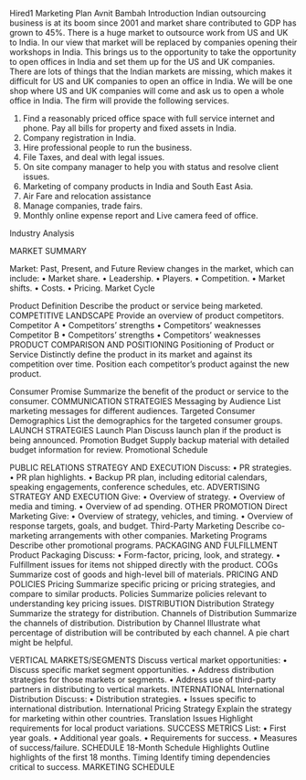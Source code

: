 Hired1 Marketing Plan
Avnit Bambah
Introduction 
Indian outsourcing business is at its boom since 2001 and market share contributed to GDP has grown to 45%. 
There is a huge market to outsource work from US and UK to India. 
In our view that market will be replaced by companies opening their workshops in India. 
This brings us to the opportunity to take the opportunity to open offices in India and set them up for the US and UK companies.
There are lots of things that the Indian markets are missing, which makes it difficult for US and UK companies to open an office in India. 
We will be one shop where US and UK companies will come and ask us to open a whole office in India. 
The firm will provide the following services. 

1.	Find a reasonably priced office space with full service internet and phone. Pay all bills for property and fixed assets in India. 
2.	Company registration in India. 
3.	Hire professional people to run the business. 
4.	File Taxes, and deal with legal issues. 
5.	On site company manager to help you with status and resolve client issues. 
6.	Marketing of company products in India and South East Asia. 
7.	Air Fare and relocation assistance 
8.	Manage companies, trade fairs. 
9.	Monthly online expense report and Live camera feed of office. 

Industry Analysis 

MARKET SUMMARY

Market: Past, Present, and Future
Review changes in the market, which can include:
•	Market share.
•	Leadership.
•	Players.
•	Competition.
•	Market shifts.
•	Costs.
•	Pricing.
Market Cycle
 
Product Definition
Describe the product or service being marketed.
COMPETITIVE LANDSCAPE
Provide an overview of product competitors.
Competitor A
•	Competitors’ strengths
•	Competitors’ weaknesses
Competitor B
•	Competitors’ strengths
•	Competitors’ weaknesses
PRODUCT COMPARISON AND POSITIONING
Positioning of Product or Service
Distinctly define the product in its market and against its competition over time.
Position each competitor’s product against the new product.
 
Consumer Promise
Summarize the benefit of the product or service to the consumer.
COMMUNICATION STRATEGIES
Messaging by Audience
List marketing messages for different audiences.
Targeted Consumer Demographics
List the demographics for the targeted consumer groups.
LAUNCH STRATEGIES
Launch Plan
Discuss launch plan if the product is being announced.
Promotion Budget
Supply backup material with detailed budget information for review.
Promotional Schedule
 
PUBLIC RELATIONS STRATEGY AND EXECUTION
Discuss:
•	PR strategies.
•	PR plan highlights.
•	Backup PR plan, including editorial calendars, speaking engagements, conference schedules, etc.
ADVERTISING STRATEGY AND EXECUTION
Give:
•	Overview of strategy.
•	Overview of media and timing.
•	Overview of ad spending.
OTHER PROMOTION
Direct Marketing
Give:
•	Overview of strategy, vehicles, and timing.
•	Overview of response targets, goals, and budget.
Third-Party Marketing
Describe co-marketing arrangements with other companies.
Marketing Programs
Describe other promotional programs.
PACKAGING AND FULFILLMENT
Product Packaging
Discuss:
•	Form-factor, pricing, look, and strategy.
•	Fulfillment issues for items not shipped directly with the product.
COGs
Summarize cost of goods and high-level bill of materials.
PRICING AND POLICIES
Pricing
Summarize specific pricing or pricing strategies, and compare to similar products.
Policies
Summarize policies relevant to understanding key pricing issues.
DISTRIBUTION
Distribution Strategy
Summarize the strategy for distribution.
Channels of Distribution
Summarize the channels of distribution.
Distribution by Channel
Illustrate what percentage of distribution will be contributed by each channel. A pie chart might be helpful.
 
VERTICAL MARKETS/SEGMENTS
Discuss vertical market opportunities:
•	Discuss specific market segment opportunities.
•	Address distribution strategies for those markets or segments.
•	Address use of third-party partners in distributing to vertical markets.
INTERNATIONAL
International Distribution
Discuss:
•	Distribution strategies.
•	Issues specific to international distribution.
International Pricing Strategy
Explain the strategy for marketing within other countries.
Translation Issues
Highlight requirements for local product variations.
SUCCESS METRICS
List:
•	First year goals.
•	Additional year goals.
•	Requirements for success.
•	Measures of success/failure.
SCHEDULE
18-Month Schedule Highlights
Outline highlights of the first 18 months.
Timing
Identify timing dependencies critical to success.
MARKETING SCHEDULE
 
